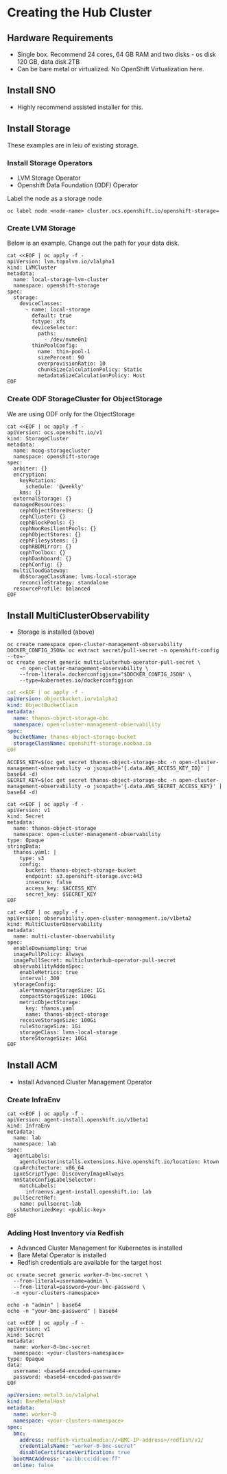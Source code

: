 # Creating the Hub Cluster

## Hardware Requirements
* Single box. Recommend 24 cores, 64 GB RAM and two disks - os disk 120 GB, data disk 2TB
* Can be bare metal or virtualized. No OpenShift Virtualization here. 

## Install SNO
* Highly recommend assisted installer for this. 

## Install Storage

These examples are in leiu of existing storage. 

### Install Storage Operators
* LVM Storage Operator
* Openshift Data Foundation (ODF) Operator  

Label the node as a storage node  
```shell
oc label node <node-name> cluster.ocs.openshift.io/openshift-storage=
```

### Create LVM Storage

Below is an example. Change out the path for your data disk. 
```shell
cat <<EOF | oc apply -f -
apiVersion: lvm.topolvm.io/v1alpha1
kind: LVMCluster
metadata:
  name: local-storage-lvm-cluster
  namespace: openshift-storage
spec:
  storage:
    deviceClasses:
      - name: local-storage
        default: true
        fstype: xfs
        deviceSelector:
          paths:
            - /dev/nvme0n1
        thinPoolConfig:
          name: thin-pool-1
          sizePercent: 90
          overprovisionRatio: 10
          chunkSizeCalculationPolicy: Static
          metadataSizeCalculationPolicy: Host
EOF
```

### Create ODF StorageCluster for ObjectStorage

We are using ODF only for the ObjectStorage
```shell
cat <<EOF | oc apply -f -
apiVersion: ocs.openshift.io/v1
kind: StorageCluster
metadata:
  name: mcog-storagecluster
  namespace: openshift-storage
spec:
  arbiter: {}
  encryption:
    keyRotation:
      schedule: '@weekly'
    kms: {}
  externalStorage: {}
  managedResources:
    cephObjectStoreUsers: {}
    cephCluster: {}
    cephBlockPools: {}
    cephNonResilientPools: {}
    cephObjectStores: {}
    cephFilesystems: {}
    cephRBDMirror: {}
    cephToolbox: {}
    cephDashboard: {}
    cephConfig: {}
  multiCloudGateway:
    dbStorageClassName: lvms-local-storage
    reconcileStrategy: standalone
  resourceProfile: balanced
EOF
```

## Install MultiClusterObservability

* Storage is installed (above)

```shell
oc create namespace open-cluster-management-observability
DOCKER_CONFIG_JSON=`oc extract secret/pull-secret -n openshift-config --to=-`
oc create secret generic multiclusterhub-operator-pull-secret \
    -n open-cluster-management-observability \
    --from-literal=.dockerconfigjson="$DOCKER_CONFIG_JSON" \
    --type=kubernetes.io/dockerconfigjson
```

```yaml
cat <<EOF | oc apply -f -
apiVersion: objectbucket.io/v1alpha1
kind: ObjectBucketClaim
metadata:
  name: thanos-object-storage-obc
  namespace: open-cluster-management-observability
spec:
  bucketName: thanos-object-storage-bucket
  storageClassName: openshift-storage.noobaa.io
EOF
```

```shell
ACCESS_KEY=$(oc get secret thanos-object-storage-obc -n open-cluster-management-observability -o jsonpath='{.data.AWS_ACCESS_KEY_ID}' | base64 -d)
SECRET_KEY=$(oc get secret thanos-object-storage-obc -n open-cluster-management-observability -o jsonpath='{.data.AWS_SECRET_ACCESS_KEY}' | base64 -d)
```

```shell
cat <<EOF | oc apply -f -
apiVersion: v1
kind: Secret
metadata:
  name: thanos-object-storage
  namespace: open-cluster-management-observability
type: Opaque
stringData:
  thanos.yaml: |
    type: s3
    config:
      bucket: thanos-object-storage-bucket
      endpoint: s3.openshift-storage.svc:443
      insecure: false
      access_key: $ACCESS_KEY
      secret_key: $SECRET_KEY
EOF
```

```shell
cat <<EOF | oc apply -f -
apiVersion: observability.open-cluster-management.io/v1beta2
kind: MultiClusterObservability
metadata:
  name: multi-cluster-observability
spec:
  enableDownsampling: true
  imagePullPolicy: Always
  imagePullSecret: multiclusterhub-operator-pull-secret
  observabilityAddonSpec:
    enableMetrics: true
    interval: 300
  storageConfig:
    alertmanagerStorageSize: 1Gi
    compactStorageSize: 100Gi
    metricObjectStorage:
      key: thanos.yaml
      name: thanos-object-storage
    receiveStorageSize: 100Gi
    ruleStorageSize: 1Gi
    storageClass: lvms-local-storage
    storeStorageSize: 10Gi
EOF
```

## Install ACM
* Install Advanced Cluster Management Operator

### Create InfraEnv

```shell
cat <<EOF | oc apply -f -
apiVersion: agent-install.openshift.io/v1beta1
kind: InfraEnv
metadata:
  name: lab
  namespace: lab
spec:
  agentLabels:
    agentclusterinstalls.extensions.hive.openshift.io/location: ktown
  cpuArchitecture: x86_64
  ipxeScriptType: DiscoveryImageAlways
  nmStateConfigLabelSelector:
    matchLabels:
      infraenvs.agent-install.openshift.io: lab
  pullSecretRef:
    name: pullsecret-lab
  sshAuthorizedKey: <public-key>
EOF
```

### Adding Host Inventory via Redfish

* Advanced Cluster Management for Kubernetes is installed
* Bare Metal Operator is installed
* Redfish credentials are available for the target host

```shell
oc create secret generic worker-0-bmc-secret \
  --from-literal=username=admin \
  --from-literal=password=your-bmc-password \
  -n <your-clusters-namespace>
```

```shell
echo -n "admin" | base64
echo -n "your-bmc-password" | base64  

cat <<EOF | oc apply -f -
apiVersion: v1
kind: Secret
metadata:
  name: worker-0-bmc-secret
  namespace: <your-clusters-namespace>
type: Opaque
data:
  username: <base64-encoded-username>
  password: <base64-encoded-password>
EOF
```

```yaml
apiVersion: metal3.io/v1alpha1
kind: BareMetalHost
metadata:
  name: worker-0
  namespace: <your-clusters-namespace>
spec:
  bmc:
    address: redfish-virtualmedia://<BMC-IP-address>/redfish/v1/
    credentialsName: "worker-0-bmc-secret"
    disableCertificateVerification: true
  bootMACAddress: "aa:bb:cc:dd:ee:ff"
  online: false
```